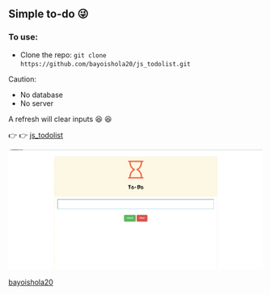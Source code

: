 ## Simple to-do :stuck_out_tongue_winking_eye:

### To use:
* Clone the repo: `git clone https://github.com/bayoishola20/js_todolist.git`

Caution:
* No database
* No server

A refresh will clear inputs :laughing: :laughing:

:point_right: :point_right: [js_todolist](https://github.com/bayoishola20/js_todolist.bayoishola20.github.io)

![Preview](https://github.com/bayoishola20/js_todolist/blob/master/img/bayoishola20_js_todolist.gif "Preview")

[bayoishola20](https://github.com/bayoishola20/)
